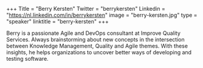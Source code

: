 +++
Title = "Berry Kersten"
Twitter = "berrykersten"
Linkedin = "https://nl.linkedin.com/in/berrykersten"
image = "berry-kersten.jpg"
type = "speaker"
linktitle = "berry-kersten"
+++

Berry is a passionate Agile and DevOps consultant at Improve Quality Services. Always brainstorming about new concepts in the intersection between Knowledge Management, Quality and Agile themes. With these insights, he helps organizations to uncover better ways of developing and testing software.
